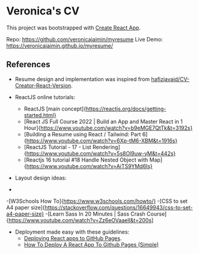 # Veronica's CV

This project was bootstrapped with [Create React App](https://github.com/facebook/create-react-app).

Repo: https://github.com/veronicajaimin/myresume
Live Demo: https://veronicajaimin.github.io/myresume/

## References

- Resume design and implementation was inspired from [hafizjavaid/CV-Creator-React-Version](https://github.com/hafizjavaid/CV-Creator-React-Version).

- ReactJS online tutorials:
  - ReactJS [main concept]{https://reactjs.org/docs/getting-started.html}
  - [React JS Full Course 2022 | Build an App and Master React in 1 Hour]{https://www.youtube.com/watch?v=b9eMGE7QtTk&t=3192s}
  - [Building a Resume using React / Tailwind: Part 6]{https://www.youtube.com/watch?v=6Xp-tM6-XBM&t=1916s}
  - [ReactJS Tutorial - 17 - List Rendering]{https://www.youtube.com/watch?v=5s8Ol9uw-yM&t=442s}
  - [Reactjs 16 tutorial #18 Handle Nested Object with Map]{https://www.youtube.com/watch?v=AiTS9YMd6Is}

- Layout design ideas:



  
 -
  -[W3Schools How To]{https://www.w3schools.com/howto/}
  -[CSS to set A4 paper size]{https://stackoverflow.com/questions/16649943/css-to-set-a4-paper-size}
  -[Learn Sass In 20 Minutes | Sass Crash Course]{https://www.youtube.com/watch?v=Zz6eOVaaelI&t=200s]

- Deployment made easy with these guidelines:
  - [Deploying React apps to GitHub Pages](https://blog.logrocket.com/deploying-react-apps-github-pages/#:~:text=The%20simplicity%20of%20deploying%20a,own%20custom%20domain%20or%20subdomain).
  - [How To Deploy A React App To Github Pages (Simple)](https://www.youtube.com/watch?v=Q9n2mLqXFpU)




